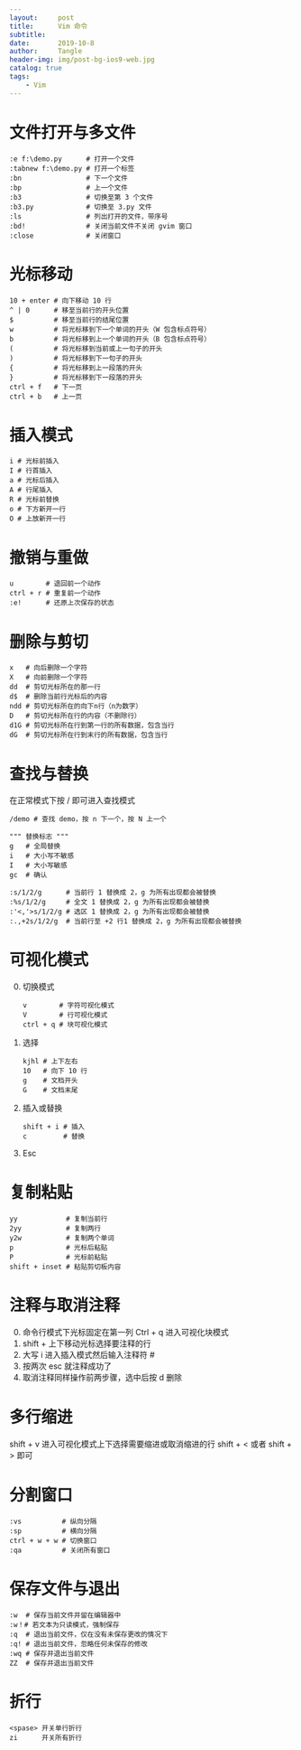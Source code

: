 ```yaml
---
layout:     post
title:      Vim 命令
subtitle:
date:       2019-10-8
author:     Tangle
header-img: img/post-bg-ios9-web.jpg
catalog: true
tags:
    - Vim
---
```


# 文件打开与多文件

```
:e f:\demo.py      # 打开一个文件
:tabnew f:\demo.py # 打开一个标签
:bn                # 下一个文件
:bp                # 上一个文件
:b3                # 切换至第 3 个文件
:b3.py             # 切换至 3.py 文件
:ls                # 列出打开的文件，带序号
:bd!               # 关闭当前文件不关闭 gvim 窗口
:close             # 关闭窗口
```

# 光标移动

```
10 + enter # 向下移动 10 行
^ | 0      # 移至当前行的开头位置
$          # 移至当前行的结尾位置
w          # 将光标移到下一个单词的开头（W 包含标点符号）
b          # 将光标移到上一个单词的开头（B 包含标点符号）
(          # 将光标移到当前或上一句子的开头
)          # 将光标移到下一句子的开头
{          # 将光标移到上一段落的开头
}          # 将光标移到下一段落的开头
ctrl + f   # 下一页
ctrl + b   # 上一页
```

# 插入模式

```
i # 光标前插入
I # 行首插入
a # 光标后插入
A # 行尾插入
R # 光标前替换
o # 下方新开一行
O # 上放新开一行
```

# 撤销与重做

```
u        # 退回前一个动作
ctrl + r # 重复前一个动作
:e!      # 还原上次保存的状态
```

# 删除与剪切

```
x   # 向后删除一个字符
X   # 向前删除一个字符
dd  # 剪切光标所在的那一行
d$  # 删除当前行光标后的内容
ndd # 剪切光标所在的向下n行（n为数字）
D   # 剪切光标所在行的内容（不删除行）
d1G # 剪切光标所在行到第一行的所有数据，包含当行
dG  # 剪切光标所在行到末行的所有数据，包含当行
```

# 查找与替换

在正常模式下按  / 即可进入查找模式

```
/demo # 查找 demo，按 n 下一个，按 N 上一个
```

```
""" 替换标志 """
g   # 全局替换
i   # 大小写不敏感
I   # 大小写敏感
gc  # 确认
```

```
:s/1/2/g      # 当前行 1 替换成 2，g 为所有出现都会被替换
:%s/1/2/g     # 全文 1 替换成 2，g 为所有出现都会被替换
:'<,'>s/1/2/g # 选区 1 替换成 2，g 为所有出现都会被替换
:.,+2s/1/2/g  # 当前行至 +2 行1 替换成 2，g 为所有出现都会被替换
```

# 可视化模式

0. 切换模式
    ```
    v        # 字符可视化模式
    V        # 行可视化模式
    ctrl + q # 块可视化模式
    ```
0. 选择
    ```
    kjhl # 上下左右
    10   # 向下 10 行
    g    # 文档开头
    G    # 文档末尾
    ```
0. 插入或替换
    ```
    shift + i # 插入
    c         # 替换
    ```
0. Esc

# 复制粘贴

```
yy            # 复制当前行
2yy           # 复制两行
y2w           # 复制两个单词
p             # 光标后粘贴
P             # 光标前粘贴
shift + inset # 粘贴剪切板内容
```

# 注释与取消注释

0. 命令行模式下光标固定在第一列 Ctrl + q 进入可视化块模式
0. shift + 上下移动光标选择要注释的行
0. 大写 i 进入插入模式然后输入注释符 #
0. 按两次 esc 就注释成功了
0. 取消注释同样操作前两步骤，选中后按 d 删除

# 多行缩进

shift + v 进入可视化模式上下选择需要缩进或取消缩进的行 shift + < 或者 shift + > 即可

# 分割窗口

```
:vs          # 纵向分隔
:sp          # 横向分隔
ctrl + w + w # 切换窗口
:qa          # 关闭所有窗口
```

# 保存文件与退出

```
:w  # 保存当前文件并留在编辑器中
:w！# 若文本为只读模式，强制保存
:q  # 退出当前文件，仅在没有未保存更改的情况下
:q! # 退出当前文件，忽略任何未保存的修改
:wq # 保存并退出当前文件
ZZ  # 保存并退出当前文件
```

# 折行

```text
<spase> 开关单行折行
zi      开关所有折行
```
